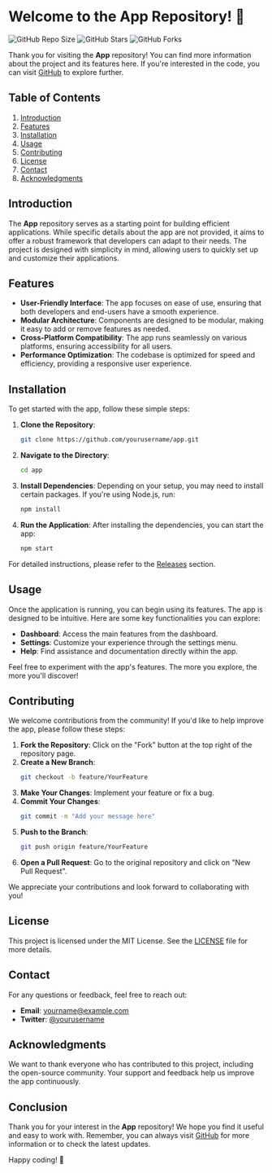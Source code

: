 # Welcome to the App Repository! 🚀

![GitHub Repo Size](https://img.shields.io/github/repo-size/yourusername/app)
![GitHub Stars](https://img.shields.io/github/stars/yourusername/app)
![GitHub Forks](https://img.shields.io/github/forks/yourusername/app)

Thank you for visiting the **App** repository! You can find more information about the project and its features here. If you're interested in the code, you can visit [GitHub](https://github.com) to explore further.

## Table of Contents

1. [Introduction](#introduction)
2. [Features](#features)
3. [Installation](#installation)
4. [Usage](#usage)
5. [Contributing](#contributing)
6. [License](#license)
7. [Contact](#contact)
8. [Acknowledgments](#acknowledgments)

## Introduction

The **App** repository serves as a starting point for building efficient applications. While specific details about the app are not provided, it aims to offer a robust framework that developers can adapt to their needs. The project is designed with simplicity in mind, allowing users to quickly set up and customize their applications.

## Features

- **User-Friendly Interface**: The app focuses on ease of use, ensuring that both developers and end-users have a smooth experience.
- **Modular Architecture**: Components are designed to be modular, making it easy to add or remove features as needed.
- **Cross-Platform Compatibility**: The app runs seamlessly on various platforms, ensuring accessibility for all users.
- **Performance Optimization**: The codebase is optimized for speed and efficiency, providing a responsive user experience.

## Installation

To get started with the app, follow these simple steps:

1. **Clone the Repository**:
   ```bash
   git clone https://github.com/yourusername/app.git
   ```

2. **Navigate to the Directory**:
   ```bash
   cd app
   ```

3. **Install Dependencies**:
   Depending on your setup, you may need to install certain packages. If you're using Node.js, run:
   ```bash
   npm install
   ```

4. **Run the Application**:
   After installing the dependencies, you can start the app:
   ```bash
   npm start
   ```

For detailed instructions, please refer to the [Releases](https://github.com/yourusername/app/releases) section.

## Usage

Once the application is running, you can begin using its features. The app is designed to be intuitive. Here are some key functionalities you can explore:

- **Dashboard**: Access the main features from the dashboard.
- **Settings**: Customize your experience through the settings menu.
- **Help**: Find assistance and documentation directly within the app.

Feel free to experiment with the app's features. The more you explore, the more you'll discover!

## Contributing

We welcome contributions from the community! If you'd like to help improve the app, please follow these steps:

1. **Fork the Repository**: Click on the "Fork" button at the top right of the repository page.
2. **Create a New Branch**:
   ```bash
   git checkout -b feature/YourFeature
   ```
3. **Make Your Changes**: Implement your feature or fix a bug.
4. **Commit Your Changes**:
   ```bash
   git commit -m "Add your message here"
   ```
5. **Push to the Branch**:
   ```bash
   git push origin feature/YourFeature
   ```
6. **Open a Pull Request**: Go to the original repository and click on "New Pull Request".

We appreciate your contributions and look forward to collaborating with you!

## License

This project is licensed under the MIT License. See the [LICENSE](LICENSE) file for more details.

## Contact

For any questions or feedback, feel free to reach out:

- **Email**: yourname@example.com
- **Twitter**: [@yourusername](https://twitter.com/yourusername)

## Acknowledgments

We want to thank everyone who has contributed to this project, including the open-source community. Your support and feedback help us improve the app continuously.

## Conclusion

Thank you for your interest in the **App** repository! We hope you find it useful and easy to work with. Remember, you can always visit [GitHub](https://github.com) for more information or to check the latest updates.

Happy coding! 🎉